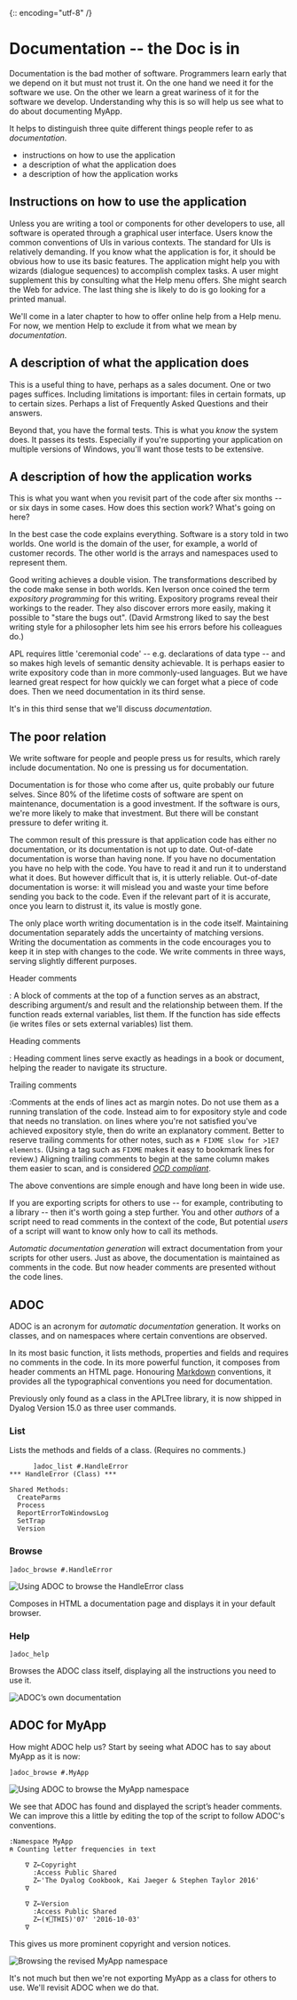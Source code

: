 {:: encoding="utf-8" /}

# Documentation -- the Doc is in

Documentation is the bad mother of software. Programmers learn early that we depend on it but must not trust it. On the one hand we need it for the software we use. On the other we learn a great wariness of it for the software we develop. Understanding why this is so will help us see what to do about documenting MyApp.

It helps to distinguish three quite different things people refer to as _documentation_.

* instructions on how to use the application
* a description of what the application does
* a description of how the application works


## Instructions on how to use the application

Unless you are writing a tool or components for other developers to use, all software is operated through a graphical user interface. Users know the common conventions of UIs in various contexts. The standard for UIs is relatively demanding. If you know what the application is for, it should be obvious how to use its basic features. The application might help you with wizards (dialogue sequences) to accomplish complex tasks. A user might supplement this by consulting what the Help menu offers. She might search the Web for advice. The last thing she is likely to do is go looking for a printed manual.

We'll come in a later chapter to how to offer online help from a Help menu. For now, we mention Help to exclude it from what we mean by _documentation_.


## A description of what the application does

This is a useful thing to have, perhaps as a sales document. One or two pages suffices. Including limitations is important: files in certain formats, up to certain sizes. Perhaps a list of Frequently Asked Questions and their answers.

Beyond that, you have the formal tests. This is what you _know_ the system does. It passes its tests. Especially if you're supporting your application on multiple versions of Windows, you'll want those tests to be extensive.


## A description of how the application works

This is what you want when you revisit part of the code after six months -- or six days in some cases. How does this section work? What's going on here?

In the best case the code explains everything. Software is a story told in two worlds. One world is the domain of the user, for example, a world of customer records. The other world is the arrays and namespaces used to represent them.

Good writing achieves a double vision. The transformations described by the code make sense in both worlds. Ken Iverson once coined the term _expository programming_ for this writing. Expository programs reveal their workings to the reader. They also discover errors more easily, making it possible to "stare the bugs out". (David Armstrong liked to say the best writing style for a philosopher lets him see his errors before his colleagues do.)

APL requires little 'ceremonial code' -- e.g. declarations of data type -- and so makes high levels of semantic density achievable. It is perhaps easier to write expository code than in more commonly-used languages. But we have learned great respect for how quickly we can forget what a piece of code does. Then we need documentation in its third sense.

It's in this third sense that we'll discuss _documentation_.


## The poor relation

We write software for people and people press us for results, which rarely include documentation. No one is pressing us for documentation.

Documentation is for those who come after us, quite probably our future selves. Since 80% of the lifetime costs of software are spent on maintenance, documentation is a good investment. If the software is ours, we're more likely to make that investment. But there will be constant pressure to defer writing it.

The common result of this pressure is that application code has either no documentation, or its documentation is not up to date. Out-of-date documentation is worse than having none. If you have no documentation you have no help with the code. You have to read it and run it to understand what it does. But however difficult that is, it is utterly reliable. Out-of-date documentation is worse: it will mislead you and waste your time before sending you back to the code. Even if the relevant part of it is accurate, once you learn to distrust it, its value is mostly gone.

The only place worth writing documentation is in the code itself. Maintaining documentation separately adds the uncertainty of matching versions. Writing the documentation as comments in the code encourages you to keep it in step with changes to the code. We write comments in three ways, serving slightly different purposes.

Header comments

: A block of comments at the top of a function serves as an abstract, describing argument/s and result and the relationship between them. If the function reads external variables, list them. If the function has side effects (ie writes files or sets external variables) list them.

Heading comments

: Heading comment lines serve exactly as headings in a book or document, helping the reader to navigate its structure.

Trailing comments

:Comments at the ends of lines act as margin notes. Do not use them as a running translation of the code. Instead aim to for expository style and code that needs no translation. on lines where you're not satisfied you've achieved expository style, then do write an explanatory comment. Better to reserve trailing comments for other notes, such as `⍝ FIXME slow for >1E7 elements`. (Using a tag such as `FIXME` makes it easy to bookmark lines for review.) Aligning trailing comments to begin at the same column makes them easier to scan, and is considered [_OCD compliant_](^ocd).

The above conventions are simple enough and have long been in wide use.

If you are exporting scripts for others to use -- for example, contributing to a library -- then it's worth going a step further. You and other _authors_ of a script need to read comments in the context of the code, But potential _users_ of a script will want to know only how to call its methods.

_Automatic documentation generation_ will extract documentation from your scripts for other users. Just as above, the documentation is maintained as comments in the code. But now header comments are presented without the code lines.


## ADOC

ADOC is an acronym for _automatic documentation_ generation. It works on classes, and on namespaces where certain conventions are observed.

In its most basic function, it lists methods, properties and fields and requires no comments in the code. In its more powerful function, it composes from header comments an HTML page. Honouring [Markdown](https://en.wikipedia.org/wiki/Markdown) conventions, it provides all the typographical conventions you need for documentation.

Previously only found as a class in the APLTree library, it is now shipped in Dyalog Version 15.0 as three user commands.

### List

Lists the methods and fields of a class. (Requires no comments.)

          ]adoc_list #.HandleError
    *** HandleError (Class) ***

    Shared Methods:
      CreateParms
      Process
      ReportErrorToWindowsLog
      SetTrap
      Version

### Browse

    ]adoc_browse #.HandleError

![Using ADOC to browse the HandleError class](images/adoc_handleerror.jpg)

Composes in HTML a documentation page and displays it in your default browser. 

### Help 

    ]adoc_help

Browses the ADOC class itself, displaying all the instructions you need to use it. 

![ADOC’s own documentation](images/adoc_help.jpg)


## ADOC for MyApp

How might ADOC help us? Start by seeing what ADOC has to say about MyApp as it is now:

    ]adoc_browse #.MyApp

![Using ADOC to browse the MyApp namespace](images/adoc_myapp_01.jpg)

We see that ADOC has found and displayed the script’s header comments. We can improve this a little by editing the top of the script to follow ADOC's conventions.

    :Namespace MyApp
    ⍝ Counting letter frequencies in text
        
        ∇ Z←Copyright
          :Access Public Shared
          Z←'The Dyalog Cookbook, Kai Jaeger & Stephen Taylor 2016'
        ∇

        ∇ Z←Version
          :Access Public Shared
          Z←(⍕⎕THIS)'07' '2016-10-03'
        ∇

This gives us more prominent copyright and version notices. 

![Browsing the revised MyApp namespace](images/adoc_myapp_02.jpg)

It's not much but then we're not exporting MyApp as a class for others to use. We'll revisit ADOC when we do that. 



[^ocd]: Thanks to Roger Hui for this term.